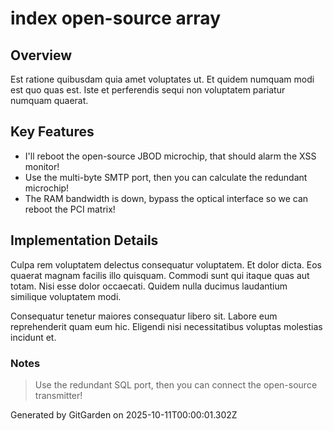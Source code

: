 # index open-source array

## Overview
Est ratione quibusdam quia amet voluptates ut. Et quidem numquam modi est quo quas est. Iste et perferendis sequi non voluptatem pariatur numquam quaerat.

## Key Features
- I'll reboot the open-source JBOD microchip, that should alarm the XSS monitor!
- Use the multi-byte SMTP port, then you can calculate the redundant microchip!
- The RAM bandwidth is down, bypass the optical interface so we can reboot the PCI matrix!

## Implementation Details
Culpa rem voluptatem delectus consequatur voluptatem. Et dolor dicta. Eos quaerat magnam facilis illo quisquam. Commodi sunt qui itaque quas aut totam. Nisi esse dolor occaecati. Quidem nulla ducimus laudantium similique voluptatem modi.
 Consequatur tenetur maiores consequatur libero sit. Labore eum reprehenderit quam eum hic. Eligendi nisi necessitatibus voluptas molestias incidunt et.

### Notes
> Use the redundant SQL port, then you can connect the open-source transmitter!

Generated by GitGarden on 2025-10-11T00:00:01.302Z